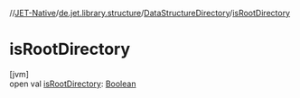 //[JET-Native](../../../index.md)/[de.jet.library.structure](../index.md)/[DataStructureDirectory](index.md)/[isRootDirectory](is-root-directory.md)

# isRootDirectory

[jvm]\
open val [isRootDirectory](is-root-directory.md): [Boolean](https://kotlinlang.org/api/latest/jvm/stdlib/kotlin/-boolean/index.html)
